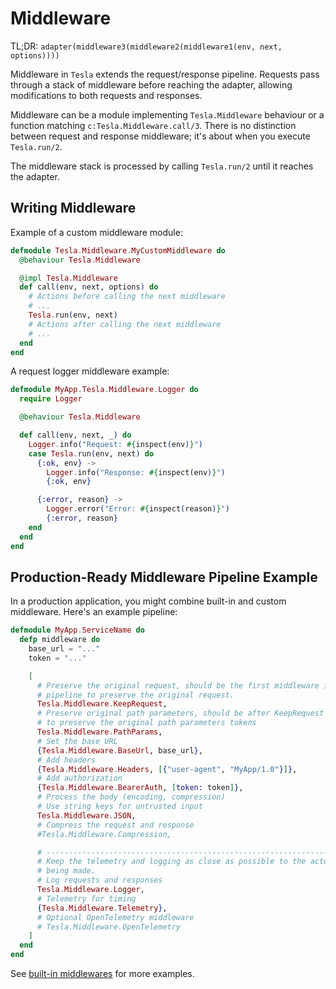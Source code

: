 # Middleware

TL;DR: `adapter(middleware3(middleware2(middleware1(env, next, options))))`

Middleware in `Tesla` extends the request/response pipeline. Requests pass
through a stack of middleware before reaching the adapter, allowing
modifications to both requests and responses.

Middleware can be a module implementing `Tesla.Middleware`
behaviour or a function matching `c:Tesla.Middleware.call/3`. There is no
distinction between request and response middleware; it's about when you
execute `Tesla.run/2`.

The middleware stack is processed by calling `Tesla.run/2` until it reaches
the adapter.

## Writing Middleware

Example of a custom middleware module:

```elixir
defmodule Tesla.Middleware.MyCustomMiddleware do
  @behaviour Tesla.Middleware

  @impl Tesla.Middleware
  def call(env, next, options) do
    # Actions before calling the next middleware
    # ...
    Tesla.run(env, next)
    # Actions after calling the next middleware
    # ...
  end
end
```

A request logger middleware example:

```elixir
defmodule MyApp.Tesla.Middleware.Logger do
  require Logger

  @behaviour Tesla.Middleware

  def call(env, next, _) do
    Logger.info("Request: #{inspect(env)}")
    case Tesla.run(env, next) do
      {:ok, env} ->
        Logger.info("Response: #{inspect(env)}")
        {:ok, env}

      {:error, reason} ->
        Logger.error("Error: #{inspect(reason)}")
        {:error, reason}
    end
  end
end
```

## Production-Ready Middleware Pipeline Example

In a production application, you might combine built-in and custom middleware.
Here's an example pipeline:

```elixir
defmodule MyApp.ServiceName do
  defp middleware do
    base_url = "..."
    token = "..."

    [
      # Preserve the original request, should be the first middleware in the
      # pipeline to preserve the original request.
      Tesla.Middleware.KeepRequest,
      # Preserve original path parameters, should be after KeepRequest
      # to preserve the original path parameters tokens
      Tesla.Middleware.PathParams,
      # Set the base URL
      {Tesla.Middleware.BaseUrl, base_url},
      # Add headers
      {Tesla.Middleware.Headers, [{"user-agent", "MyApp/1.0"}]},
      # Add authorization
      {Tesla.Middleware.BearerAuth, [token: token]},
      # Process the body (encoding, compression)
      # Use string keys for untrusted input
      Tesla.Middleware.JSON,
      # Compress the request and response
      #Tesla.Middleware.Compression,

      # ------------------------------------------------------------------------
      # Keep the telemetry and logging as close as possible to the actual request
      # being made.
      # Log requests and responses
      Tesla.Middleware.Logger,
      # Telemetry for timing
      {Tesla.Middleware.Telemetry},
      # Optional OpenTelemetry middleware
      # Tesla.Middleware.OpenTelemetry
    ]
  end
end
```

See [built-in middlewares](https://github.com/elixir-tesla/tesla/tree/master/lib/tesla/middleware)
for more examples.
